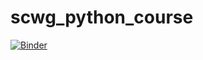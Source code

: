 # scwg_python_course
[![Binder](https://mybinder.org/badge_logo.svg)](https://mybinder.org/v2/gh/jerdra/scwg_python_course.git/inflamm)
